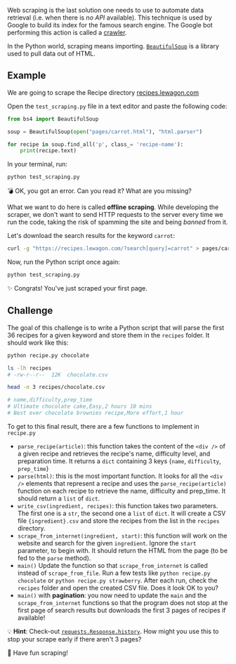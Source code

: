 Web scraping is the last solution one needs to use to automate data retrieval (i.e. when there is _no API_ available). This technique is used by Google to build its index for the famous search engine. The Google bot performing this action is called a [crawler](https://www.google.com/search/howsearchworks/crawling-indexing/).

In the Python world, scraping means importing. [`BeautifulSoup`](https://www.crummy.com/software/BeautifulSoup/bs4/doc/) is a library used to pull data out of HTML.

## Example

We are going to scrape the Recipe directory [recipes.lewagon.com](https://recipes.lewagon.com/)

Open the `test_scraping.py` file in a text editor and paste the following code:

```python
from bs4 import BeautifulSoup

soup = BeautifulSoup(open("pages/carrot.html"), "html.parser")

for recipe in soup.find_all('p', class_= 'recipe-name'):
    print(recipe.text)
```

In your terminal, run:

```bash
python test_scraping.py
```

💣 OK, you got an error. Can you read it? What are you missing?

What we want to do here is called **offline scraping**. While developing the scraper, we don't want to send HTTP requests to the server every time we run the code, taking the risk of spamming the site and being _banned_ from it.

Let's download the search results for the keyword `carrot`:

```bash
curl -g "https://recipes.lewagon.com/?search[query]=carrot" > pages/carrot.html
```

Now, run the Python script once again:

```bash
python test_scraping.py
```

✨ Congrats! You've just scraped your first page.

## Challenge

The goal of this challenge is to write a Python script that will parse the first 36 recipes for a given keyword and store them in the `recipes` folder. It should work like this:

```bash
python recipe.py chocolate

ls -lh recipes
# -rw-r--r--  12K  chocolate.csv

head -n 3 recipes/chocolate.csv

# name,difficulty,prep_time
# Ultimate chocolate cake,Easy,2 hours 10 mins
# Best ever chocolate brownies recipe,More effort,1 hour
```

To get to this final result, there are a few functions to implement in `recipe.py`

- `parse_recipe(article)`: this function takes the content of the `<div />` of a given recipe and retrieves the recipe's name, difficulty level, and preparation time. It returns a `dict` containing 3 keys {`name`, `difficulty`, `prep_time`}
- `parse(html)`: this is the most important function. It looks for all the `<div />` elements that represent a recipe and uses the `parse_recipe(article)` function on each recipe to retrieve the name, difficulty and prep_time. It should return a `list` of `dict`.
- `write_csv(ingredient, recipes)`: this function takes two parameters. The first one is a `str`, the second one a `list` of `dict`. It will create a CSV file `{ingredient}.csv` and store the recipes from the list in the `recipes` directory.
- `scrape_from_internet(ingredient, start)`: this function will work on the website and search for the given `ingredient`. Ignore the `start` parameter, to begin with. It should return the HTML from the page (to be fed to the `parse` method).
- `main()` Update the function so that `scrape_from_internet` is called instead of `scrape_from_file`. Run a few tests like `python recipe.py chocolate` or `python recipe.py strawberry`. After each run, check the `recipes` folder and open the created CSV file. Does it look OK to you?
- `main()` with **pagination**: you now need to update the `main` and the `scrape_from_internet` functions so that the program does not stop at the first page of search results but downloads the first 3 pages of recipes if available!

💡 **Hint**: Check-out [`requests.Response.history`](https://requests.readthedocs.io/en/latest/api/#requests.Response.history). How might you use this to stop your scrape early if there aren't 3 pages?

🙌 Have fun scraping!
